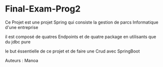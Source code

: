 # Final-Exam-Prog2

Ce Projet est une projet Spring qui consiste la gestion de parcs Informatique d'une entreprise


il est composé de quatres Endpoints et de quatre package en utilisants que du jdbc pure


le but éssentielle de ce projet et de faire une Crud avec SpringBoot 


Auteurs : Manoa

